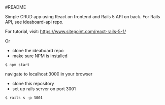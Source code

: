 #README

Simple CRUD app using React on frontend and Rails 5 API on back. For Rails API, see ideaboard-api repo.

For tutorial, visit:
https://www.sitepoint.com/react-rails-5-1/

Or
- clone the ideaboard repo
- make sure NPM is installed

```$ npm start ```

navigate to localhost:3000 in your browser

- clone this repository
- set up rails server on port 3001

```$ rails s -p 3001```
